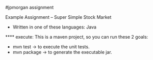 #jpmorgan assignment

Example Assignment – Super Simple Stock Market


* Written in one of these languages: Java

**** execute:
This is a maven project, so you can run these 2 goals:
* mvn test -> to execute the unit tests.
* mvn package -> to generate the executable jar.


